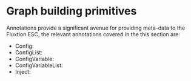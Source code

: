 # Graph building primitives



Annotations provide a significant avenue for providing meta-data to the Fluxtion ESC, the relevant annotations covered in the this section are:

* Config: 
* ConfigList: 
* ConfigVariable: 
* ConfigVariableList: 
* Inject: 

